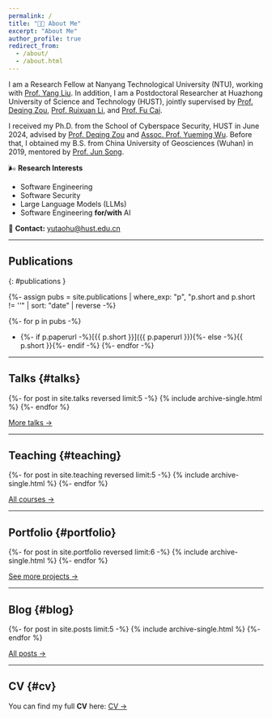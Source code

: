 ```yaml
---
permalink: /
title: "🙌🏼 About Me"
excerpt: "About Me"
author_profile: true
redirect_from:
  - /about/
  - /about.html
---
```


I am a Research Fellow at Nanyang Technological University (NTU), working with [Prof. Yang Liu](https://personal.ntu.edu.sg/yangliu/). In addition, I am a Postdoctoral Researcher at Huazhong University of Science and Technology (HUST), jointly supervised by [Prof. Deqing Zou](http://faculty.hust.edu.cn/zoudeqing/zh_CN/index.htm), [Prof. Ruixuan Li](https://idc.hust.edu.cn/rxli/chinese/index.htm), and [Prof. Fu Cai](http://faculty.hust.edu.cn/fucai/zh_CN/more/1623241/jsjjgd/index.htm).

I received my Ph.D. from the School of Cyberspace Security, HUST in June 2024, advised by [Prof. Deqing Zou](http://faculty.hust.edu.cn/zoudeqing/zh_CN/index.htm) and [Assoc. Prof. Yueming Wu](https://wu-yueming.github.io/). Before that, I obtained my B.S. from China University of Geosciences (Wuhan) in 2019, mentored by [Prof. Jun Song](https://grzy.cug.edu.cn/songjun/zh_CN/index.htm).

🌬 **Research Interests**
- Software Engineering  
- Software Security  
- Large Language Models (LLMs)  
- Software Engineering **for/with** AI  

💌 **Contact:** yutaohu@hust.edu.cn

---

## Publications
{: #publications }

{%- assign pubs = site.publications
  | where_exp: "p", "p.short and p.short != ''"
  | sort: "date" | reverse -%}

{%- for p in pubs -%}
- {%- if p.paperurl -%}[{{ p.short }}]({{ p.paperurl }}){%- else -%}{{ p.short }}{%- endif -%}
{%- endfor -%}

---

## Talks {#talks}
{%- for post in site.talks reversed limit:5 -%}
  {% include archive-single.html %}
{%- endfor %}
<p><a href="{{ '/talks/' | relative_url }}">More talks →</a></p>

---

## Teaching {#teaching}
{%- for post in site.teaching reversed limit:5 -%}
  {% include archive-single.html %}
{%- endfor %}
<p><a href="{{ '/teaching/' | relative_url }}">All courses →</a></p>

---

## Portfolio {#portfolio}
{%- for post in site.portfolio reversed limit:6 -%}
  {% include archive-single.html %}
{%- endfor %}
<p><a href="{{ '/portfolio/' | relative_url }}">See more projects →</a></p>

---

## Blog {#blog}
{%- for post in site.posts limit:5 -%}
  {% include archive-single.html %}
{%- endfor %}
<p><a href="{{ '/year-archive/' | relative_url }}">All posts →</a></p>

---

## CV {#cv}
You can find my full **CV** here: <a href="{{ '/cv/' | relative_url }}">CV →</a>

